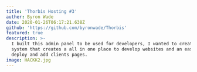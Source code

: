 ```yaml
---
title: 'Thorbis Hosting #3'
auther: Byron Wade
date: 2020-01-26T06:17:21.638Z
github: 'https://github.com/byronwade/Thorbis'
featured: true
description: >-
  I built this admin panel to be used for developers, I wanted to create a
  system that creates a all in one place to develop websites and an easy to
  deploy and add clients pages.
image: HACKK2.jpg
---
```


